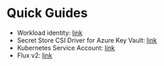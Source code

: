 # Quick Guides

- Workload identity: [link](/workload-identity/README.md)
- Secret Store CSI Driver for Azure Key Vault: [link](/csi-secret/README.md)
- Kubernetes Service Account: [link](/service-account/README.md)
- Flux v2: [link](Helm/README.md)

